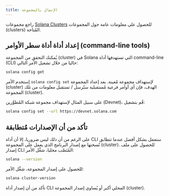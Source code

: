 ```yaml
---
title: الإتصال بالمجموعة
---
```


راجع مجموعات [Solana Clusters](../clusters.md) للحصول على معلومات عامة حول المجموعات (clusters) المُتاحة.

## إعداد أداة أداة سطر الأوامر (command-line tools)

يُمكنك التحقق من المجموعة (cluster) في Solana التي تستهدفها أداة command-line (CLI) حاليا من خلال تشغيل الأمر التالي:

```bash
solana config get
```

إستخدم الأمر `solana config set` لإستهداف مجموعة مُعينة. بعد إعداد المجموعة (cluster) الهدف، فإن أي أوامر فرعية مُستقبلية ستُرسل / تستقبل معلومات من تلك المجموعة (cluster).

على سبيل المثال لإستهداف مجموعة شبكة المُطوِّرين (Devnet)، قُم بتشغيل:

```bash
solana config set --url https://devnet.solana.com
```

## تأكد من أن الإصدارات مُتطابقة

على الرغم من أن ذلك ليس ضروريا، إلا أن أداة CLI ستعمل بشكل أفضل عندما تتطابق نُسختها مع إصدار البرنامج الذي يعمل على المجموعة (cluster). للحصول على ملف إصدار CLI المُنَصَّب محليا، شغِّل الأمر:

```bash
solana --version
```

للحصول على إصدار المجموعة، شغِّل الأمر:

```bash
solana cluster-version
```

تأكد من أن إصدار أداة CLI المحلي أكبر أو يُساوي إصدار المجموعة (cluster).
